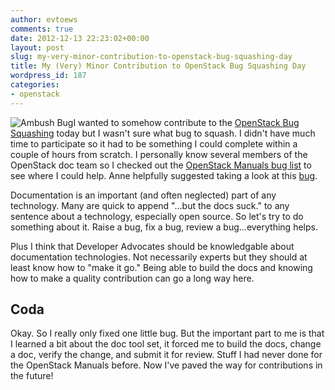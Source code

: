 ```yaml
---
author: evtoews
comments: true
date: 2012-12-13 22:23:02+00:00
layout: post
slug: my-very-minor-contribution-to-openstack-bug-squashing-day
title: My (Very) Minor Contribution to OpenStack Bug Squashing Day
wordpress_id: 187
categories:
- openstack
---
```


![Ambush Bug](http://phymata.files.wordpress.com/2012/12/ambush_bug.jpg)I wanted to somehow contribute to the [OpenStack Bug Squashing](http://wiki.openstack.org/BugDays/20121213BugSquashing) today but I wasn't sure what bug to squash. I didn't have much time to participate so it had to be something I could complete within a couple of hours from scratch. I personally know several members of the OpenStack doc team so I checked out the [OpenStack Manuals bug list](https://bugs.launchpad.net/openstack-manuals) to see where I could help. Anne helpfully suggested taking a look at this [bug](https://bugs.launchpad.net/openstack-manuals/+bug/1057059).

Documentation is an important (and often neglected) part of any technology. Many are quick to append "...but the docs suck." to any sentence about a technology, especially open source. So let's try to do something about it. Raise a bug, fix a bug, review a bug...everything helps.

Plus I think that Developer Advocates should be knowledgable about documentation technologies. Not necessarily experts but they should at least know how to "make it go." Being able to build the docs and knowing how to make a quality contribution can go a long way here.


## Coda


Okay. So I really only fixed one little bug. But the important part to me is that I learned a bit about the doc tool set, it forced me to build the docs, change a doc, verify the change, and submit it for review. Stuff I had never done for the OpenStack Manuals before. Now I've paved the way for contributions in the future!
